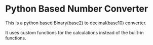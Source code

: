 # Python Based Number Converter

This is a python based Binary(base2) to decimal(base10) converter.

It uses custom functions for the calculations instead of the built-in functions.
